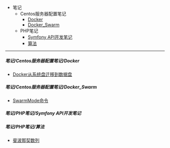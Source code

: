 - 笔记
    - Centos服务器配置笔记
        - [Docker](https://github.com/Mike-he/myNotes#笔记centos服务器配置笔记docker)
        - [Docker_Swarm](https://github.com/Mike-he/myNotes#笔记centos服务器配置笔记docker_swarm)
    - PHP笔记
        - [Symfony API开发笔记](https://github.com/Mike-he/myNotes#笔记php笔记symfony-api开发笔记)
        - [算法](https://github.com/Mike-he/myNotes#笔记php笔记算法)

---

##### 笔记/Centos服务器配置笔记/Docker
- [Docker从系统盘迁移到数据盘](https://github.com/Mike-he/myNotes/blob/master/笔记/Centos服务器配置笔记/Docker/docker从系统盘迁移到数据盘.md#docker从系统盘迁移到数据盘)

##### 笔记/Centos服务器配置笔记/Docker_Swarm
- [SwarmMode命令](https://github.com/Mike-he/myNotes/blob/master/笔记/Centos服务器配置笔记/Docker_Swarm/SwarmMode命令.md#swarmmode命令)

##### 笔记/PHP笔记/Symfony API开发笔记

##### 笔记/PHP笔记/算法
- [斐波那契数列](https://github.com/Mike-he/myNotes/blob/master/笔记/PHP笔记/算法/斐波那契数列.md#斐波那契数列)

